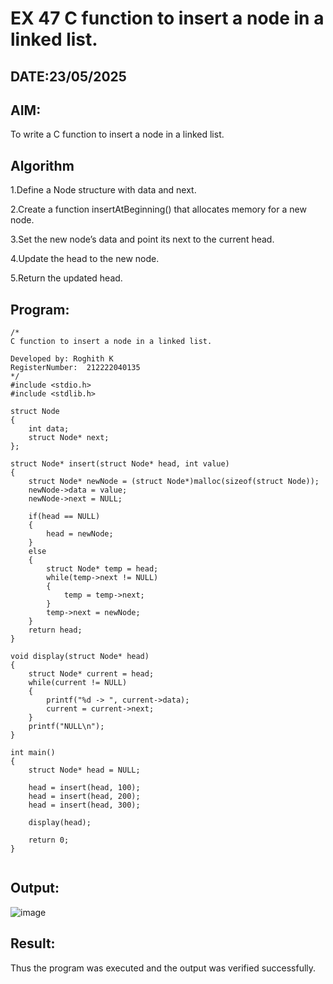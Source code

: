 # EX 47 C function to insert a node in a linked list.
## DATE:23/05/2025
## AIM:
To write a C function to insert a node in a linked list.

## Algorithm
1.Define a Node structure with data and next.

2.Create a function insertAtBeginning() that allocates memory for a new node.

3.Set the new node’s data and point its next to the current head.

4.Update the head to the new node.

5.Return the updated head.

## Program:
```
/*
C function to insert a node in a linked list.

Developed by: Roghith K
RegisterNumber:  212222040135
*/
#include <stdio.h>
#include <stdlib.h>

struct Node
{
    int data;
    struct Node* next;
};

struct Node* insert(struct Node* head, int value)
{
    struct Node* newNode = (struct Node*)malloc(sizeof(struct Node));
    newNode->data = value;
    newNode->next = NULL;

    if(head == NULL)
    {
        head = newNode;
    }
    else
    {
        struct Node* temp = head;
        while(temp->next != NULL)
        {
            temp = temp->next;
        }
        temp->next = newNode;
    }
    return head;
}

void display(struct Node* head)
{
    struct Node* current = head;
    while(current != NULL)
    {
        printf("%d -> ", current->data);
        current = current->next;
    }
    printf("NULL\n");
}

int main()
{
    struct Node* head = NULL;

    head = insert(head, 100);
    head = insert(head, 200);
    head = insert(head, 300);

    display(head);

    return 0;
}


```

## Output:

![image](https://github.com/user-attachments/assets/c0ef9202-c306-4173-aa94-e681095de07f)


## Result:
Thus the program was executed and the output was verified successfully.
